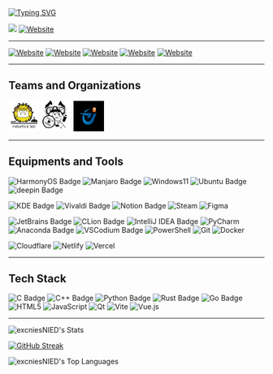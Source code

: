 <p><a href="https://git.io/typing-svg"><img src="https://readme-typing-svg.demolab.com?font=Arsenal+SC&amp;duration=4999&amp;pause=1000&amp;color=696969&amp;width=435&amp;lines=Hi+here%2C+I'm+Churnie+HXCN." alt="Typing SVG"></a></p>
<p><a href="https://hxcn.cnies.org"><img src="https://img.shields.io/website?url=https%3A%2F%2Fhxcn.cnies.org&amp;up_message=hxnc.cnies.org&amp;up_color=%230DE4CD&amp;down_message=hxcn.cnies.org&amp;down_color=%230DE4CD&amp;style=for-the-badge&amp;label=HOME"></a>
<a href="https://hs.cnies.org"><img src="https://img.shields.io/website?url=https%3A%2F%2Fhs.cnies.org&amp;up_message=hs.cnies.org&amp;up_color=%2358E2D8&amp;down_message=hs.cnies.org&amp;down_color=%230DE4CD&amp;style=for-the-badge&amp;label=Blog" alt="Website"></a></p>

<hr>

<p><a href="https://github.com/excniesNIED"><img src="https://img.shields.io/website?url=https%3A%2F%2Fgithub.com%2FexcniesNIED&amp;labelColor=grey&amp;up_message=excniesNIED&amp;style=for-the-badge&amp;label=Github&amp;logo=github" alt="Website"></a>
<a href="https://codeberg.org/excnies"><img src="https://img.shields.io/website?url=https%3A%2F%2Fcodeberg.org%2Fexcnies&amp;labelColor=grey&amp;up_message=excnies&amp;style=for-the-badge&amp;label=Codeberg&amp;logo=codeberg" alt="Website"></a>
<a href="https://huggingface.co/excnies"><img src="https://img.shields.io/website?url=https%3A%2F%2Fhuggingface.co%2Fexcnies&amp;up_message=excnies&amp;style=for-the-badge&amp;label=HuggingFace&amp;logo=HuggingFace" alt="Website"></a>
<a href="https://space.bilibili.com/3494377156511978"><img src="https://img.shields.io/website?url=https%3A%2F%2Fspace.bilibili.com%2F3494377156511978&amp;up_message=%E8%90%91%E6%BE%88&amp;style=for-the-badge&amp;label=Bilibili&amp;logo=bilibili" alt="Website"></a>
<a href="mailto:hxcn@cnies.org"><img src="https://img.shields.io/website?url=https%3A%2F%2Fgithub.com%2FexcniesNIED&amp;up_message=hxcn%40cnies.org&amp;style=for-the-badge&amp;label=Mail&amp;logo=mail.ru" alt="Website"></a></p>

<hr>
<h2>Teams and Organizations</h2>
<p>
<a href="https://sdnuroboticsailab.github.io"><img src="./assets/sdnu-nao211.png" width="60" height="60" alt="SDNU Robotics AI Lab"></a>
<a href="https://fosscope.com"><img src="./assets/FOSScope900.png" width="60" height="60" alt="FOSScope"></a>
<a href="https://sdnukjxh.space"><img src="./assets/sdnukjxh.png" width="60" height="60" alt="SDNUkjxh"></a>
</p>

<hr>

<h2>Equipments and Tools</h2>

<p><img src="https://img.shields.io/badge/Harmony_OS-000?logo=harmonyos&amp;logoColor=fff&amp;style=for-the-badge" alt="HarmonyOS Badge">
<img src="https://img.shields.io/badge/Manjaro-35BF5C?logo=manjaro&amp;logoColor=fff&amp;style=for-the-badge" alt="Manjaro Badge">
<img src="https://img.shields.io/badge/Windows%2011-0079D5?style=for-the-badge&amp;logo=windows&amp;logoColor=%230079D" alt="Windows11">
<img src="https://img.shields.io/badge/Ubuntu-E95420?logo=ubuntu&amp;logoColor=fff&amp;style=for-the-badge" alt="Ubuntu Badge">
<img src="https://img.shields.io/badge/deepin-007CFF?logo=deepin&amp;logoColor=fff&amp;style=for-the-badge" alt="deepin Badge"></p>
<p><img src="https://img.shields.io/badge/KDE-1D99F3?logo=kde&amp;logoColor=fff&amp;style=for-the-badge" alt="KDE Badge">
<img src="https://img.shields.io/badge/Vivaldi-EF3939?logo=vivaldi&amp;logoColor=fff&amp;style=for-the-badge" alt="Vivaldi Badge">
<img src="https://img.shields.io/badge/Notion-000?logo=notion&amp;logoColor=fff&amp;style=for-the-badge" alt="Notion Badge">
<img src="https://img.shields.io/badge/steam-%23000000.svg?style=for-the-badge&amp;logo=steam&amp;logoColor=white" alt="Steam">
<img src="https://img.shields.io/badge/figma-%23F24E1E.svg?style=for-the-badge&amp;logo=figma&amp;logoColor=white" alt="Figma"></p>
<p><img src="https://img.shields.io/badge/JetBrains-000?logo=jetbrains&amp;logoColor=fff&amp;style=for-the-badge" alt="JetBrains Badge">
<img src="https://img.shields.io/badge/CLion-000?logo=clion&amp;logoColor=fff&amp;labelColor=blue&amp;style=for-the-badge" alt="CLion Badge">
<img src="https://img.shields.io/badge/IntelliJ%20IDEA-000?logo=intellijidea&amp;logoColor=fff&amp;labelColor=purple&amp;style=for-the-badge" alt="IntelliJ IDEA Badge">
<img src="https://img.shields.io/badge/PyCharm-143?logo=pycharm&amp;logoColor=black&amp;color=black&amp;labelColor=green&amp;style=for-the-badge" alt="PyCharm">
<img src="https://img.shields.io/badge/Anaconda-44A833?logo=anaconda&amp;logoColor=fff&amp;style=for-the-badge" alt="Anaconda Badge">
<img src="https://img.shields.io/badge/VSCodium-2F80ED?logo=vscodium&amp;logoColor=fff&amp;style=for-the-badge" alt="VSCodium Badge">
<img src="https://img.shields.io/badge/PowerShell-%235391FE.svg?style=for-the-badge&amp;logo=powershell&amp;logoColor=white" alt="PowerShell">
<img src="https://img.shields.io/badge/git-%23F05033.svg?style=for-the-badge&amp;logo=git&amp;logoColor=white" alt="Git">
<img src="https://img.shields.io/badge/docker-%230db7ed.svg?style=for-the-badge&amp;logo=docker&amp;logoColor=white" alt="Docker"></p>
<p><img src="https://img.shields.io/badge/Cloudflare-F38020?style=for-the-badge&amp;logo=Cloudflare&amp;logoColor=white" alt="Cloudflare">
<img src="https://img.shields.io/badge/netlify-%23000000.svg?style=for-the-badge&amp;logo=netlify&amp;logoColor=#00C7B7" alt="Netlify">
<img src="https://img.shields.io/badge/vercel-%23000000.svg?style=for-the-badge&amp;logo=vercel&amp;logoColor=white" alt="Vercel"></p>

<hr>

<h2>Tech Stack</h2>

<p><img src="https://img.shields.io/badge/C-A8B9CC?logo=c&amp;logoColor=fff&amp;style=for-the-badge" alt="C Badge">
<img src="https://img.shields.io/badge/C%2B%2B-00599C?logo=cplusplus&amp;logoColor=fff&amp;style=for-the-badge" alt="C++ Badge">
<img src="https://img.shields.io/badge/Python-3776AB?logo=python&amp;logoColor=fff&amp;style=for-the-badge" alt="Python Badge">
<img src="https://img.shields.io/badge/Rust-000?logo=rust&amp;logoColor=fff&amp;style=for-the-badge" alt="Rust Badge">
<img src="https://img.shields.io/badge/Go-00ADD8?logo=go&amp;logoColor=fff&amp;style=for-the-badge" alt="Go Badge">
<img src="https://img.shields.io/badge/html5-%23E34F26.svg?style=for-the-badge&amp;logo=html5&amp;logoColor=white" alt="HTML5">
<img src="https://img.shields.io/badge/javascript-%23323330.svg?style=for-the-badge&amp;logo=javascript&amp;logoColor=%23F7DF1E" alt="JavaScript">
<img src="https://img.shields.io/badge/Qt-%23217346.svg?style=for-the-badge&amp;logo=Qt&amp;logoColor=white" alt="Qt">
<img src="https://img.shields.io/badge/vite-%23646CFF.svg?style=for-the-badge&amp;logo=vite&amp;logoColor=white" alt="Vite">
<img src="https://img.shields.io/badge/vue.js-%2335495e.svg?style=for-the-badge&amp;logo=vuedotjs&amp;logoColor=%234FC08D" alt="Vue.js"></p>

<hr>

<p><img src="https://github-stat.cnies.org/api?username=excniesNIED&amp;theme=Default&amp;show_icons=true&amp;hide_border=false&amp;count_private=true&amp;card_width=450" alt="excniesNIED's Stats"></p>
<p><a href="https://git.io/streak-stats"><img src="https://github-streak-stat.cnies.org?user=excniesNIED&amp;theme=transparent&amp;hide_border=false&amp;card_width=450" alt="GitHub Streak"></a></p>
<p><img src="https://github-stat.cnies.org/api/top-langs/?username=excniesNIED&amp;theme=Default&amp;show_icons=true&amp;hide_border=false&amp;layout=compact&amp;card_width=450" alt="excniesNIED's Top Languages"></p>
